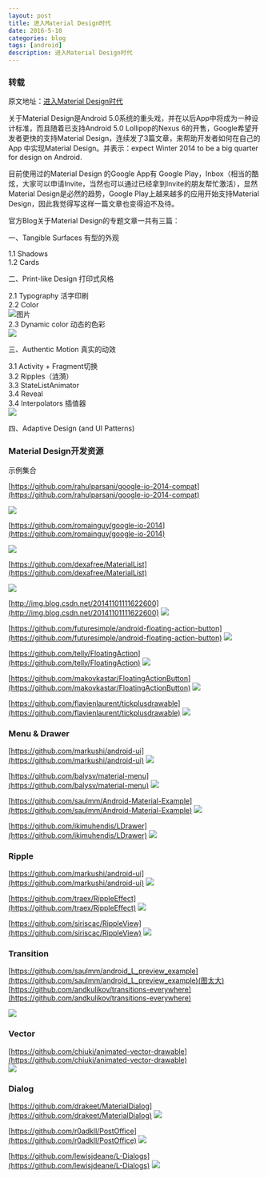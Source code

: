 ```yaml
---
layout: post
title: 进入Material Design时代
date: 2016-5-10
categories: blog
tags: [android]
description: 进入Material Design时代
---   
```


### 转载  

原文地址：[进入Material Design时代](http://itindex.net/detail/51592-material-design-%E6%97%B6%E4%BB%A3?utm_source=tuicool&utm_medium=referral)

关于Material Design是Android 5.0系统的重头戏，并在以后App中将成为一种设计标准，而且随着已支持Android 5.0 Lollipop的Nexus 6的开售，Google希望开发者更快的支持Material Design，连续发了3篇文章，来帮助开发者如何在自己的App 中实现Material Design。并表示：expect Winter 2014 to be a big quarter for design on Android.

目前使用过的Material Design 的Google App有 Google Play，Inbox（相当的酷炫，大家可以申请Invite，当然也可以通过已经拿到Invite的朋友帮忙激活），显然Material Design是必然的趋势，Google Play上越来越多的应用开始支持Material Design，因此我觉得写这样一篇文章也变得迫不及待。

 官方Blog关于Material Design的专题文章一共有三篇：

 一、Tangible Surfaces 有型的外观   

 1.1 Shadows           
 1.2 Cards 

 二、Print-like Design 打印式风格

 2.1 Typography 活字印刷              
 2.2 Color            
![图片](http://img.blog.csdn.net/20141101114107468)        
2.3 Dynamic color 动态的色彩  
![](http://img.blog.csdn.net/20141101191449453)

三、Authentic Motion 真实的动效     

3.1 Activity + Fragment切换          
3.2 Ripples（涟漪）              
3.3 StateListAnimator              
3.4 Reveal             
3.4 Interpolators 插值器             
![](http://img.blog.csdn.net/20141101114835989)

四、Adaptive Design (and UI Patterns)


### Material Design开发资源  

示例集合   

[https://github.com/rahulparsani/google-io-2014-compat](https://github.com/rahulparsani/google-io-2014-compat)

![](http://img.blog.csdn.net/20141031174001295?watermark/2/text/aHR0cDovL2Jsb2cuY3Nkbi5uZXQveHVzaHVhaWM=/font/5a6L5L2T/fontsize/400/fill/I0JBQkFCMA==/dissolve/70/gravity/Center)

[https://github.com/romainguy/google-io-2014](https://github.com/romainguy/google-io-2014)

![](http://img.blog.csdn.net/20141101092355640)

[https://github.com/dexafree/MaterialList](https://github.com/dexafree/MaterialList)

![](http://img.blog.csdn.net/20141101111622600)

[http://img.blog.csdn.net/20141101111622600](http://img.blog.csdn.net/20141101111622600)
![](http://img.blog.csdn.net/20141101111954464)

[https://github.com/futuresimple/android-floating-action-button](https://github.com/futuresimple/android-floating-action-button)
![](http://img.blog.csdn.net/20141031175741052)

[https://github.com/telly/FloatingAction](https://github.com/telly/FloatingAction)
![](http://img.blog.csdn.net/20141031175941780)

[https://github.com/makovkastar/FloatingActionButton](https://github.com/makovkastar/FloatingActionButton)
![](http://img.blog.csdn.net/20141031173745856?watermark/2/text/aHR0cDovL2Jsb2cuY3Nkbi5uZXQveHVzaHVhaWM=/font/5a6L5L2T/fontsize/400/fill/I0JBQkFCMA==/dissolve/70/gravity/Center)

[https://github.com/flavienlaurent/tickplusdrawable](https://github.com/flavienlaurent/tickplusdrawable)
![](http://img.blog.csdn.net/20141031181536923)

### Menu & Drawer

[https://github.com/markushi/android-ui](https://github.com/markushi/android-ui)
![](http://img.blog.csdn.net/20141101082913420?watermark/2/text/aHR0cDovL2Jsb2cuY3Nkbi5uZXQveHVzaHVhaWM=/font/5a6L5L2T/fontsize/400/fill/I0JBQkFCMA==/dissolve/70/gravity/Center)

[https://github.com/balysv/material-menu](https://github.com/balysv/material-menu)
![](http://img.blog.csdn.net/20141031180256125)

[https://github.com/saulmm/Android-Material-Example](https://github.com/saulmm/Android-Material-Example)
![](http://img.blog.csdn.net/20141031180731185)

[https://github.com/ikimuhendis/LDrawer](https://github.com/ikimuhendis/LDrawer)
![](http://img.blog.csdn.net/20141031181405906)

### Ripple

[https://github.com/markushi/android-ui](https://github.com/markushi/android-ui)
![](http://img.blog.csdn.net/20141101093222308)

[https://github.com/traex/RippleEffect](https://github.com/traex/RippleEffect)
![](http://img.blog.csdn.net/20141031174314080?watermark/2/text/aHR0cDovL2Jsb2cuY3Nkbi5uZXQveHVzaHVhaWM=/font/5a6L5L2T/fontsize/400/fill/I0JBQkFCMA==/dissolve/70/gravity/Center)

[https://github.com/siriscac/RippleView](https://github.com/siriscac/RippleView)
![](http://img.blog.csdn.net/20141031174731527)

### Transition

[https://github.com/saulmm/android_L_preview_example](https://github.com/saulmm/android_L_preview_example)(图太大) 
[https://github.com/andkulikov/transitions-everywhere](https://github.com/andkulikov/transitions-everywhere)

![](http://img.blog.csdn.net/20141101111313106)

### Vector   

[https://github.com/chiuki/animated-vector-drawable](https://github.com/chiuki/animated-vector-drawable)   
![](http://img.blog.csdn.net/20141101112245814)

### Dialog 

[https://github.com/drakeet/MaterialDialog](https://github.com/drakeet/MaterialDialog)
![](http://img.blog.csdn.net/20141031174559472)

[https://github.com/r0adkll/PostOffice](https://github.com/r0adkll/PostOffice)
![](http://img.blog.csdn.net/20141101090037513?watermark/2/text/aHR0cDovL2Jsb2cuY3Nkbi5uZXQveHVzaHVhaWM=/font/5a6L5L2T/fontsize/400/fill/I0JBQkFCMA==/dissolve/70/gravity/Center)

[https://github.com/lewisjdeane/L-Dialogs](https://github.com/lewisjdeane/L-Dialogs)
![](http://img.blog.csdn.net/20141031174950203)


